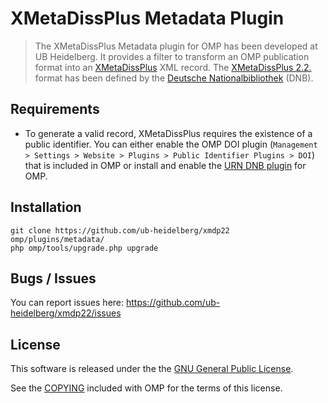 # XMetaDissPlus Metadata Plugin

> The XMetaDissPlus Metadata plugin for OMP has been developed at UB Heidelberg. It provides a filter to transform an OMP publication format into an [XMetaDissPlus][xmetadissplus] XML record. The [XMetaDissPlus 2.2.][xmetadissplus22] format has been defined by the [Deutsche Nationalbibliothek][dnb] (DNB).

## Requirements

* To generate a valid record, XMetaDissPlus requires the existence of a public identifier. You can either enable the OMP DOI plugin (`Management > Settings > Website > Plugins > Public Identifier Plugins > DOI`) that is included in OMP or install and enable the [URN DNB plugin][urn_dnb] for OMP.

## Installation

	git clone https://github.com/ub-heidelberg/xmdp22 omp/plugins/metadata/
	php omp/tools/upgrade.php upgrade

## Bugs / Issues

You can report issues here: <https://github.com/ub-heidelberg/xmdp22/issues>

## License

This software is released under the the [GNU General Public License][gpl-licence].

See the [COPYING][gpl-licence] included with OMP for the terms of this license.

[pkp]: http://pkp.sfu.ca/
[xmetadissplus]: http://www.dnb.de/DE/Standardisierung/Metadaten/xMetadissPlus.html
[xmetadissplus22]: http://nbn-resolving.de/urn:nbn:de:101-2010052704
[urn_dnb]: https://github.com/ub-heidelberg/urn_dnb
[dnb]: http://www.dnb.de
[gpl-licence]: https://github.com/pkp/omp/blob/master/docs/COPYING

